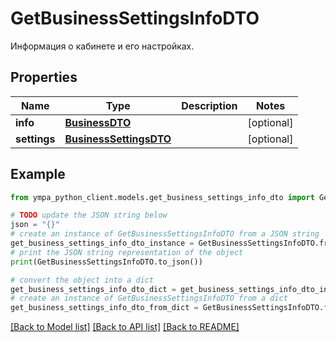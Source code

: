 # GetBusinessSettingsInfoDTO

Информация о кабинете и его настройках.

## Properties

Name | Type | Description | Notes
------------ | ------------- | ------------- | -------------
**info** | [**BusinessDTO**](BusinessDTO.md) |  | [optional] 
**settings** | [**BusinessSettingsDTO**](BusinessSettingsDTO.md) |  | [optional] 

## Example

```python
from ympa_python_client.models.get_business_settings_info_dto import GetBusinessSettingsInfoDTO

# TODO update the JSON string below
json = "{}"
# create an instance of GetBusinessSettingsInfoDTO from a JSON string
get_business_settings_info_dto_instance = GetBusinessSettingsInfoDTO.from_json(json)
# print the JSON string representation of the object
print(GetBusinessSettingsInfoDTO.to_json())

# convert the object into a dict
get_business_settings_info_dto_dict = get_business_settings_info_dto_instance.to_dict()
# create an instance of GetBusinessSettingsInfoDTO from a dict
get_business_settings_info_dto_from_dict = GetBusinessSettingsInfoDTO.from_dict(get_business_settings_info_dto_dict)
```
[[Back to Model list]](../README.md#documentation-for-models) [[Back to API list]](../README.md#documentation-for-api-endpoints) [[Back to README]](../README.md)


